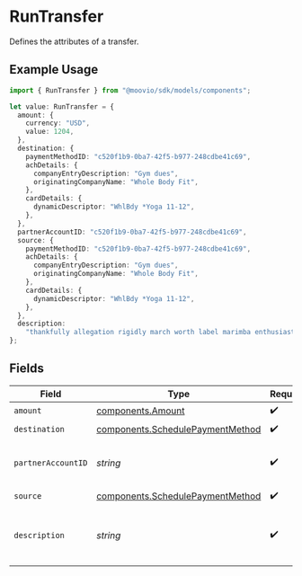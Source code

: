 # RunTransfer

Defines the attributes of a transfer.

## Example Usage

```typescript
import { RunTransfer } from "@moovio/sdk/models/components";

let value: RunTransfer = {
  amount: {
    currency: "USD",
    value: 1204,
  },
  destination: {
    paymentMethodID: "c520f1b9-0ba7-42f5-b977-248cdbe41c69",
    achDetails: {
      companyEntryDescription: "Gym dues",
      originatingCompanyName: "Whole Body Fit",
    },
    cardDetails: {
      dynamicDescriptor: "WhlBdy *Yoga 11-12",
    },
  },
  partnerAccountID: "c520f1b9-0ba7-42f5-b977-248cdbe41c69",
  source: {
    paymentMethodID: "c520f1b9-0ba7-42f5-b977-248cdbe41c69",
    achDetails: {
      companyEntryDescription: "Gym dues",
      originatingCompanyName: "Whole Body Fit",
    },
    cardDetails: {
      dynamicDescriptor: "WhlBdy *Yoga 11-12",
    },
  },
  description:
    "thankfully allegation rigidly march worth label marimba enthusiastically wafer",
};
```

## Fields

| Field                                                                                | Type                                                                                 | Required                                                                             | Description                                                                          | Example                                                                              |
| ------------------------------------------------------------------------------------ | ------------------------------------------------------------------------------------ | ------------------------------------------------------------------------------------ | ------------------------------------------------------------------------------------ | ------------------------------------------------------------------------------------ |
| `amount`                                                                             | [components.Amount](../../models/components/amount.md)                               | :heavy_check_mark:                                                                   | N/A                                                                                  |                                                                                      |
| `destination`                                                                        | [components.SchedulePaymentMethod](../../models/components/schedulepaymentmethod.md) | :heavy_check_mark:                                                                   | N/A                                                                                  |                                                                                      |
| `partnerAccountID`                                                                   | *string*                                                                             | :heavy_check_mark:                                                                   | N/A                                                                                  | c520f1b9-0ba7-42f5-b977-248cdbe41c69                                                 |
| `source`                                                                             | [components.SchedulePaymentMethod](../../models/components/schedulepaymentmethod.md) | :heavy_check_mark:                                                                   | N/A                                                                                  |                                                                                      |
| `description`                                                                        | *string*                                                                             | :heavy_check_mark:                                                                   | Simple description to place on the transfer.                                         |                                                                                      |